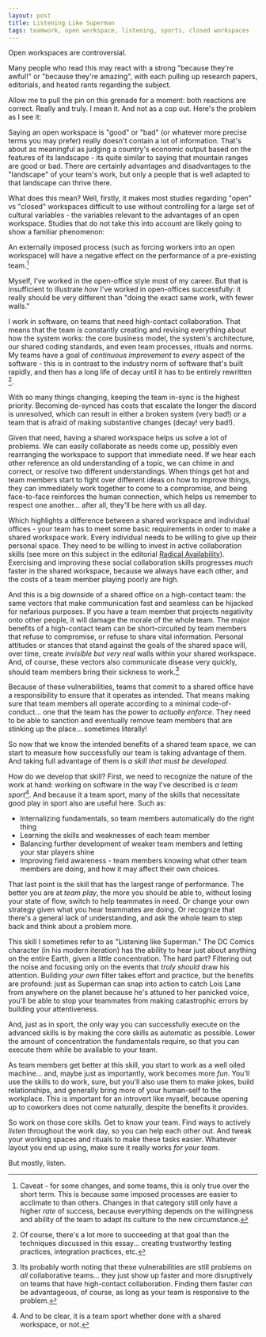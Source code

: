 ```yaml
---
layout: post
title: Listening Like Superman
tags: teamwork, open workspace, listening, sports, closed workspaces
---
```


Open workspaces are controversial.

Many people who read this may react with a strong "because they're awful!" or "because they're amazing", with each pulling up research papers, editorials, and heated rants regarding the subject.

Allow me to pull the pin on this grenade for a moment: both reactions are correct. Really and truly. I mean it. And not as a cop out. Here's the problem as I see it:

Saying an open workspace is "good" or "bad" (or whatever more precise terms you may prefer) really doesn't contain a lot of information. That's about as meaningful as judging a country's economic output based on the features of its landscape - its quite similar to saying that mountain ranges are good or bad. There are certainly advantages and disadvantages to the "landscape" of your team's work, but only a people that is well adapted to that landscape can thrive there.

What does this mean? Well, firstly, it makes most studies regarding "open" vs "closed" workspaces difficult to use without controlling for a large set of cultural variables - the variables relevant to the advantages of an open workspace. Studies that do not take this into account are likely going to show a familiar phenomenon:

An externally imposed process (such as forcing workers into an open workspace) will have a negative effect on the performance of a pre-existing team.[^1]

Myself, I've worked in the open-office style most of my career. But that is insufficient to illustrate *how* I've worked in open-offices successfully: it really should be very different than "doing the exact same work, with fewer walls."

I work in software, on teams that need high-contact collaboration. That means that the team is constantly creating and revising everything about how the system works: the core business model, the system's architecture, our shared coding standards, and even team processes, rituals and norms. My teams have a goal of *continuous improvement* to *every* aspect of the software - this is in contrast to the industry norm of software that's built rapidly, and then has a long life of decay until it has to be entirely rewritten [^2].

With so many things changing, keeping the team in-sync is the highest priority. Becoming de-synced has costs that escalate the longer the discord is unresolved, which can result in either a broken system (very bad!) or a team that is afraid of making substantive changes (decay! very bad!).

Given that need, having a shared workspace helps us solve a lot of problems. We can easily collaborate as needs come up, possibly even rearranging the workspace to support that immediate need. If we hear each other reference an old understanding of a topic, we can chime in and correct, or resolve two different understandings. When things get hot and team members start to fight over different ideas on how to improve things, they can immediately work together to come to a compromise, and being face-to-face reinforces the human connection, which helps us remember to respect one another... after all, they'll be here with us all day.
 
 Which highlights a difference between a shared workspace and individual offices - your team has to meet some basic requirements in order to make a shared workspace work. Every individual needs to be willing to give up their personal space. They need to be willing to invest in active collaboration skills (see more on this subject in the editorial [Radical Availability](https://medium.com/@robert.f.murdock/radical-availability-8eeb9ebd465e)). Exercising and improving these social collaboration skills progresses *much* faster in the shared workspace, because we always have each other, and the costs of a team member playing poorly are high.

And this is a big downside of a shared office on a high-contact team: the same vectors that make communication fast and seamless can be hijacked for nefarious purposes. If you have a team member that projects negativity onto other people, it will damage the morale of the whole team. The major benefits of a high-contact team can be short-circuited by team members that refuse to compromise, or refuse to share vital information. Personal attitudes or stances that stand against the goals of the shared space will, over time, create *invisible but very real* walls within your shared workspace. And, of course, these vectors also communicate disease very quickly, should team members bring their sickness to work.[^3]

Because of these vulnerabilities, teams that commit to a shared office have a responsibility to ensure that it operates as intended. That means making sure that team members all operate according to a minimal code-of-conduct... one that the team has the power to *actually enforce*. They need to be able to sanction and eventually remove team members that are stinking up the place... sometimes literally!

So now that we know the intended benefits of a shared team space, we can start to measure how successfully our team is taking advantage of them. And taking full advantage of them is *a skill that must be developed.*

How do we develop that skill? First, we need to recognize the nature of the work at hand: working on software in the way I've described is *a team sport*[^4]. And because it a team sport, many of the skills that necessitate good play in sport also are useful here. Such as:

- Internalizing fundamentals, so team members automatically do the right thing
- Learning the skills and weaknesses of each team member
- Balancing further development of weaker team members and letting your star players shine
- Improving field awareness - team members knowing what other team members are doing, and how it may affect their own choices.

That last point is the skill that has the largest range of performance. The better you are at *team play*, the more you should be able to, without losing your state of flow, switch to help teammates in need. Or change your own strategy given what you hear teammates are doing. Or recognize that there's a general lack of understanding, and ask the whole team to step back and think about a problem more.

This skill I sometimes refer to as "Listening like Superman." The DC Comics character (in his modern iteration) has the ability to hear just about anything on the entire Earth, given a little concentration. The hard part? Filtering out the noise and focusing only on the events that *truly should* draw his attention. Building *your own* filter takes effort and practice, but the benefits are profound: just as Superman can snap into action to catch Lois Lane from anywhere on the planet because he's attuned to her panicked voice, you'll be able to stop your teammates from making catastrophic errors by building your attentiveness.

And, just as in sport, the only way you can successfully execute on the advanced skills is by making the core skills as automatic as possible. Lower the amount of concentration the fundamentals require, so that you can execute them while be available to your team.

As team members get better at this skill, you start to work as a well oiled machine... and, maybe just as importantly, work becomes more *fun*. You'll use the skills to do work, sure, but you'll also use them to make jokes, build relationships, and generally bring more of your human-self to the workplace. This is important for an introvert like myself, because opening up to coworkers does not come naturally, despite the benefits it provides.

So work on those core skills. Get to know your team. Find ways to actively *listen* throughout the work day, so you can help each other out. And tweak your working spaces and rituals to make these tasks easier. Whatever layout you end up using, make sure it really works *for your team*.

But mostly, listen.

[^1]: Caveat - for some changes, and some teams, this is only true over the short term. This is because some imposed processes are easier to acclimate to than others. Changes in that category still only have a higher *rate* of success, because everything depends on the willingness and ability of the team to adapt its culture to the new circumstance.

[^2]: Of course, there's a lot more to succeeding at that goal than the techniques discussed in this essay... creating trustworthy testing practices, integration practices, etc. 

[^3]: Its probably worth noting that these vulnerabilities are still problems on *all* collaborative teams... they just show up faster and more disruptively on teams that have high-contact collaboration. Finding them faster *can* be advantageous, of course, as long as your team is responsive to the problem.

[^4]: And to be clear, it is a team sport whether done with a shared workspace, or not.